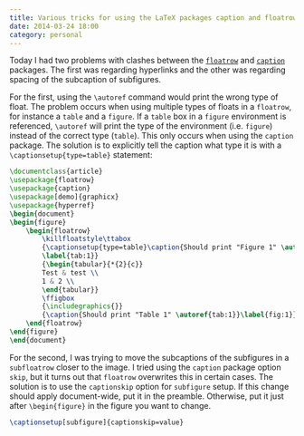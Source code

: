 ```yaml
---
title: Various tricks for using the LaTeX packages caption and floatrow
date: 2014-03-24 18:00
category: personal
---
```


Today I had two problems with clashes between the
[`floatrow`](http://www.ctan.org/pkg/floatrow) and
[`caption`](http://www.ctan.org/pkg/caption) packages. The first was regarding
hyperlinks and the other was regarding spacing of the subcaption of
subfigures.<!--more-->

For the first, using the `\autoref` command would print the wrong type of float.
The problem occurs when using multiple types of floats in a `floatrow`, for
instance a `table` and a `figure`. If a `table` box in a `figure` environment is
referenced, `\autoref` will print the type of the environment (i.e. `figure`)
instead of the correct type (`table`). This only occurs when using the `caption`
package. The solution is to explicitly tell the caption what type it is with a
`\captionsetup{type=table}` statement:

```latex
\documentclass{article}
\usepackage{floatrow}
\usepackage{caption}
\usepackage[demo]{graphicx}
\usepackage{hyperref}
\begin{document}
\begin{figure}
    \begin{floatrow}
        \killfloatstyle\ttabox
        {\captionsetup{type=table}\caption{Should print "Figure 1" \autoref{fig:1}}
        \label{tab:1}}
        {\begin{tabular}{*{2}{c}}
        Test & test \\
        1 & 2 \\
        \end{tabular}}
        \ffigbox
        {\includegraphics{}}
        {\caption{Should print "Table 1" \autoref{tab:1}}\label{fig:1}}
    \end{floatrow}
\end{figure}
\end{document}
```

For the second, I was trying to move the subcaptions of the subfigures in a
`subfloatrow` closer to the image. I tried using the `caption` package option
`skip`, but it turns out that `floatrow` overwrites this in certain cases. The
solution is to use the `captionskip` option for `subfigure` setup. If this
change should apply document-wide, put it in the preamble. Otherwise, put it
just after `\begin{figure}` in the figure you want to change.

```latex
\captionsetup[subfigure]{captionskip=value}
```
